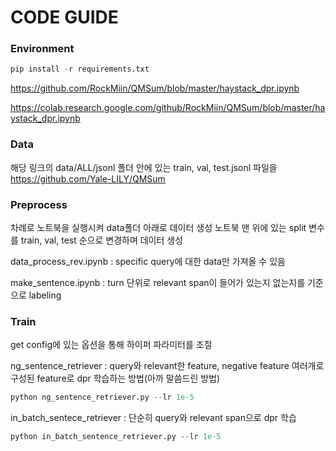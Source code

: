 # CODE GUIDE

### Environment

```python
pip install -r requirements.txt
```

https://github.com/RockMiin/QMSum/blob/master/haystack_dpr.ipynb

https://colab.research.google.com/github/RockMiin/QMSum/blob/master/haystack_dpr.ipynb

### Data
해당 링크의 data/ALL/jsonl 폴더 안에 있는 train, val, test.jsonl 파일을 
https://github.com/Yale-LILY/QMSum


### Preprocess
차례로 노트북을 실행시켜 data폴더 아래로 데이터 생성 노트북 맨 위에 있는 split 변수를 train, val, test 순으로 변경하며 데이터 생성

data_process_rev.ipynb : specific query에 대한 data만 가져올 수 있음

make_sentence.ipynb : turn 단위로 relevant span이 들어가 있는지 없는지를 기준으로 labeling

### Train

get config에 있는 옵션을 통해 하이퍼 파라미터를 조절

ng_sentence_retriever : query와 relevant한 feature, negative feature 여러개로 구성된 feature로 dpr 학습하는 방법(아까 말씀드린 방법)

```python
python ng_sentence_retriever.py --lr 1e-5
```

in_batch_sentece_retriever : 단순히 query와 relevant span으로 dpr 학습

```python
python in_batch_sentence_retriever.py --lr 1e-5
```
